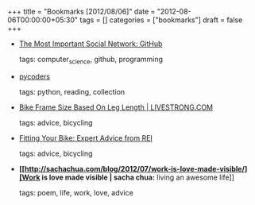 +++
title = "Bookmarks [2012/08/06]"
date = "2012-08-06T00:00:00+05:30"
tags = []
categories = ["bookmarks"]
draft = false
+++

-   [The Most Important Social Network: GitHub](http://7fff.com/2012/07/14/the-most-important-social-network-github/)

    tags: computer<sub>science</sub>, github, programming

-   [pycoders](http://us4.campaign-archive2.com/home/?u=9735795484d2e4c204da82a29&id=64134e0a27)

    tags: python, reading, collection

-   [Bike Frame Size Based On Leg Length | LIVESTRONG.COM](http://www.livestrong.com/article/445971-bike-frame-size-based-on-leg-length/)

    tags: advice, bicycling

-   [Fitting Your Bike: Expert Advice from REI](http://www.rei.com/expertadvice/articles/bike+fit.html)

    tags: advice, bicycling

-   **[[<http://sachachua.com/blog/2012/07/work-is-love-made-visible/][Work> is love made visible | sacha chua:** living an awesome life]]

    tags: poem, life, work, love, advice
